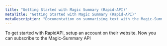 ```yaml
---
title: "Getting Started with Magic Summary (Rapid-API)"
metaTitle: "Getting Started with Magic Summary (Rapid-API)"
metaDescription: "Documentation on summarising text with the Magic-Summary AI model delivered via Computational Magic"
---
```


To get started with RapidAPI, setup an account on their website. Now you can subscribe to the Magic-Summary API 